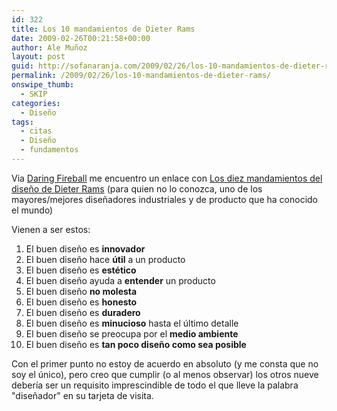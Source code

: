 ```yaml
---
id: 322
title: Los 10 mandamientos de Dieter Rams
date: 2009-02-26T00:21:58+00:00
author: Ale Muñoz
layout: post
guid: http://sofanaranja.com/2009/02/26/los-10-mandamientos-de-dieter-rams/
permalink: /2009/02/26/los-10-mandamientos-de-dieter-rams/
onswipe_thumb:
  - SKIP
categories:
  - Diseño
tags:
  - citas
  - Diseño
  - fundamentos
---
```

Via [Daring Fireball](http://daringfireball.net) me encuentro un enlace con [Los diez mandamientos del diseño de Dieter Rams](http://www.vitsoe.com/en/gb/about/gooddesign) (para quien no lo conozca, uno de los mayores/mejores diseñadores industriales y de producto que ha conocido el mundo)

Vienen a ser estos:

1. El buen diseño es **innovador**
2. El buen diseño hace **útil** a un producto
3. El buen diseño es **estético**
4. El buen diseño ayuda a **entender** un producto
5. El buen diseño **no molesta**
6. El buen diseño es **honesto**
7. El buen diseño es **duradero**
8. El buen diseño es **minucioso** hasta el último detalle
9. El buen diseño se preocupa por el **medio ambiente**
10. El buen diseño es **tan poco diseño como sea posible**

Con el primer punto no estoy de acuerdo en absoluto (y me consta que no soy el único), pero creo que cumplir (o al menos observar) los otros nueve debería ser un requisito imprescindible de todo el que lleve la palabra "diseñador" en su tarjeta de visita.